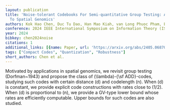 ```yaml
---
layout: publication
title: 'Noise-tolerant Codebooks For Semi-quantitative Group Testing: Application
  To Spatial Genomics'
authors: Kok Hao Chen, Duc Tu Dao, Han Mao Kiah, van Long Phuoc Pham, Eitan Yaakobi
conference: 2024 IEEE International Symposium on Information Theory (ISIT)
year: 2024
bibkey: chen2024noise
citations: 1
additional_links: [{name: Paper, url: 'https://arxiv.org/abs/2405.06870'}]
tags: ["Compact Codes", "Quantization", "Robustness"]
short_authors: Chen et al.
---
```

Motivated by applications in spatial genomics, we revisit group testing
(Dorfman~1943) and propose the class of \(\lambda\)-\{\sf ADD\}-codes, studying
such codes with certain distance \(d\) and codelength \(n\). When \(d\) is constant,
we provide explicit code constructions with rates close to \(1/2\). When \(d\) is
proportional to \(n\), we provide a GV-type lower bound whose rates are
efficiently computable. Upper bounds for such codes are also studied.